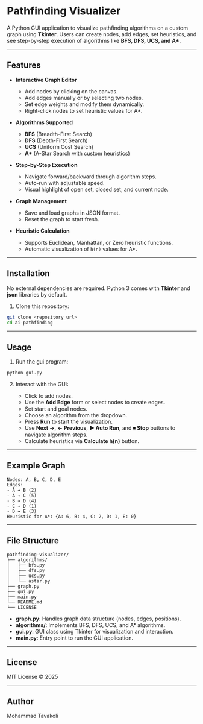 # Pathfinding Visualizer

A Python GUI application to visualize pathfinding algorithms on a custom graph using **Tkinter**. Users can create nodes, add edges, set heuristics, and see step-by-step execution of algorithms like **BFS, DFS, UCS, and A\***.

---

## Features

- **Interactive Graph Editor**
  - Add nodes by clicking on the canvas.
  - Add edges manually or by selecting two nodes.
  - Set edge weights and modify them dynamically.
  - Right-click nodes to set heuristic values for A*.

- **Algorithms Supported**
  - **BFS** (Breadth-First Search)
  - **DFS** (Depth-First Search)
  - **UCS** (Uniform Cost Search)
  - **A\*** (A-Star Search with custom heuristics)

- **Step-by-Step Execution**
  - Navigate forward/backward through algorithm steps.
  - Auto-run with adjustable speed.
  - Visual highlight of open set, closed set, and current node.

- **Graph Management**
  - Save and load graphs in JSON format.
  - Reset the graph to start fresh.

- **Heuristic Calculation**
  - Supports Euclidean, Manhattan, or Zero heuristic functions.
  - Automatic visualization of `h(n)` values for A*.

---

## Installation

No external dependencies are required. Python 3 comes with **Tkinter** and **json** libraries by default.

1. Clone this repository:

```bash
git clone <repository_url>
cd ai-pathfinding
````

---

## Usage

1. Run the gui program:

```bash
python gui.py
```

2. Interact with the GUI:

   * Click to add nodes.
   * Use the **Add Edge** form or select nodes to create edges.
   * Set start and goal nodes.
   * Choose an algorithm from the dropdown.
   * Press **Run** to start the visualization.
   * Use **Next →**, **← Previous**, **▶ Auto Run**, and **⏹ Stop** buttons to navigate algorithm steps.
   * Calculate heuristics via **Calculate h(n)** button.

---

## Example Graph

```text
Nodes: A, B, C, D, E
Edges:
- A → B (2)
- A → C (5)
- B → D (4)
- C → D (1)
- D → E (3)
Heuristic for A*: {A: 6, B: 4, C: 2, D: 1, E: 0}
```

---

## File Structure

```
pathfinding-visualizer/
├── algorithms/
│   ├── bfs.py
│   ├── dfs.py
│   ├── ucs.py
│   └── astar.py
├── graph.py
├── gui.py
├── main.py
└── README.md
└── LICENSE
```

* **graph.py**: Handles graph data structure (nodes, edges, positions).
* **algorithms/**: Implements BFS, DFS, UCS, and A\* algorithms.
* **gui.py**: GUI class using Tkinter for visualization and interaction.
* **main.py**: Entry point to run the GUI application.

---

## License

MIT License © 2025

---

## Author

Mohammad Tavakoli


